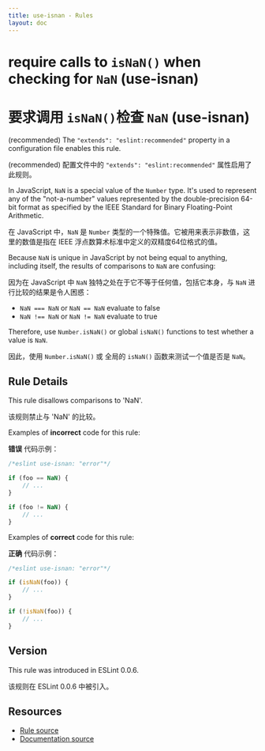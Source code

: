 ```yaml
---
title: use-isnan - Rules
layout: doc
---
```

<!-- Note: No pull requests accepted for this file. See README.md in the root directory for details. -->

# require calls to `isNaN()` when checking for `NaN` (use-isnan)

# 要求调用 `isNaN()`检查 `NaN` (use-isnan)

(recommended) The `"extends": "eslint:recommended"` property in a configuration file enables this rule.

(recommended) 配置文件中的 `"extends": "eslint:recommended"` 属性启用了此规则。

In JavaScript, `NaN` is a special value of the `Number` type. It's used to represent any of the "not-a-number" values represented by the double-precision 64-bit format as specified by the IEEE Standard for Binary Floating-Point Arithmetic.

在 JavaScript 中，`NaN` 是 `Number` 类型的一个特殊值。它被用来表示非数值，这里的数值是指在 IEEE 浮点数算术标准中定义的双精度64位格式的值。

Because `NaN` is unique in JavaScript by not being equal to anything, including itself, the results of comparisons to `NaN` are confusing:

因为在 JavaScript 中 `NaN` 独特之处在于它不等于任何值，包括它本身，与 `NaN` 进行比较的结果是令人困惑：

* `NaN === NaN` or `NaN == NaN` evaluate to false
* `NaN !== NaN` or `NaN != NaN` evaluate to true

Therefore, use `Number.isNaN()` or global `isNaN()` functions to test whether a value is `NaN`.

因此，使用 `Number.isNaN()` 或 全局的 `isNaN()` 函数来测试一个值是否是 `NaN`。

## Rule Details

This rule disallows comparisons to 'NaN'.

该规则禁止与 'NaN' 的比较。

Examples of **incorrect** code for this rule:

**错误** 代码示例：

```js
/*eslint use-isnan: "error"*/

if (foo == NaN) {
    // ...
}

if (foo != NaN) {
    // ...
}
```

Examples of **correct** code for this rule:

**正确** 代码示例：

```js
/*eslint use-isnan: "error"*/

if (isNaN(foo)) {
    // ...
}

if (!isNaN(foo)) {
    // ...
}
```

## Version

This rule was introduced in ESLint 0.0.6.

该规则在 ESLint 0.0.6 中被引入。

## Resources

* [Rule source](https://github.com/eslint/eslint/tree/master/lib/rules/use-isnan.js)
* [Documentation source](https://github.com/eslint/eslint/tree/master/docs/rules/use-isnan.md)
